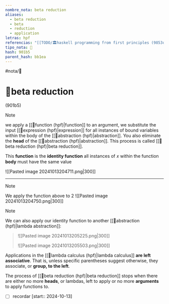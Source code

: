 ```yaml
---
nombre_nota: beta reduction
aliases:
  - beta reduction
  - beta
  - reduction
  - application
letras: hpf
referencias: "[[TODO/🏛️haskell programming from first principles (9853c).md]]"
tipo_nota: 📑
hash: 901b5
parent_hash: bb1ea
---
```


#nota/📑

# 📑beta reduction
<div class="hash">(901b5)</div>


> [!NOTE] 
we apply a [[📑function (hpf)|function]] to an argument, we substitute the input [[📑expression (hpf)|expression]] for all instances of bound variables within the body of the [[📑abstraction (hpf)|abstraction]]. 
You also eliminate the __head__ of the [[📑abstraction (hpf)|abstraction]].
This process is called [[📑beta reduction (hpf)|beta reduction]].

This __function__ is the __identity function__ all instances of 𝑥 within the function __body__ must have the same value

![[Pasted image 20241013204711.png|300]]

--- 

> [!NOTE] 
We apply the function above to 2 
![[Pasted image 20241013204750.png|300]]



> [!NOTE] 
We can also apply our identity function to another [[📑abstraction (hpf)|lambda abstraction]]:
>
>![[Pasted image 20241013205225.png|300]]
>
>![[Pasted image 20241013205503.png|300]]

Applications in the [[📑lambda calculus (hpf)|lambda calculus]] __are left associative__. That
is, unless specific parentheses suggest otherwise, they associate,
or __group, to the left__.


The process of [[📑beta reduction (hpf)|beta reduction]] stops when there are either no more __heads__, or lambdas, left to apply or no more __arguments__ to apply functions to.


- [ ] recordar  [start:: 2024-10-13]
